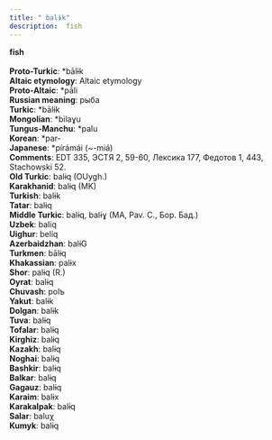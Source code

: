 ```yaml
---
title: " balɨk"
description:  fish
---
```

<strong> fish</strong><br><br>
<strong>Proto-Turkic</strong>:  *bālɨk<br>
<strong>Altaic etymology</strong>:  Altaic etymology<br>
<strong> Proto-Altaic</strong>:  *pā́li<br>
<strong>Russian meaning</strong>:  рыба<br>
<strong>Turkic</strong>:  *bālɨk<br>
<strong>Mongolian</strong>:  *bilaɣu<br>
<strong>Tungus-Manchu</strong>:  *palu<br>
<strong>Korean</strong>:  *par-<br>
<strong>Japanese</strong>:  *pírámái (~-miá)<br>
<strong>Comments</strong>:  EDT 335, ЭСТЯ 2, 59-60, Лексика 177, Федотов 1, 443, Stachowski 52.<br>
<strong>Old Turkic</strong>:  balɨq (OUygh.)<br>
<strong>Karakhanid</strong>:  balɨq (MK)<br>
<strong>Turkish</strong>:  balɨk<br>
<strong>Tatar</strong>:  balɨq<br>
<strong>Middle Turkic</strong>:  balɨq, balɨɣ (MA, Pav. C., Бор. Бад.)<br>
<strong>Uzbek</strong>:  baliq<br>
<strong>Uighur</strong>:  beliq<br>
<strong>Azerbaidzhan</strong>:  balɨG<br>
<strong>Turkmen</strong>:  bālɨq<br>
<strong>Khakassian</strong>:  palɨx<br>
<strong>Shor</strong>:  palɨq (R.)<br>
<strong>Oyrat</strong>:  balɨq<br>
<strong>Chuvash</strong>:  polъ<br>
<strong>Yakut</strong>:  balɨk<br>
<strong>Dolgan</strong>:  balɨk<br>
<strong>Tuva</strong>:  balɨq<br>
<strong>Tofalar</strong>:  balɨq<br>
<strong>Kirghiz</strong>:  balɨq<br>
<strong>Kazakh</strong>:  balɨq<br>
<strong>Noghai</strong>:  balɨq<br>
<strong>Bashkir</strong>:  balɨq<br>
<strong>Balkar</strong>:  balɨq<br>
<strong>Gagauz</strong>:  balɨq<br>
<strong>Karaim</strong>:  balɨx<br>
<strong>Karakalpak</strong>:  balɨq<br>
<strong>Salar</strong>:  baluχ<br>
<strong>Kumyk</strong>:  balɨq<br>


